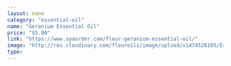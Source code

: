 ```yaml
---
layout: none
category: "essential-oil"
name: "Geranium Essential Oil"
price: "$5.00"
link: "https://www.spaorder.com/fleur-geranium-essential-oil/"
image: "http://res.cloudinary.com/fleuroils/image/upload/v1474526105/Essential%20Oil/geranium.jpg"
type: 
---
```

